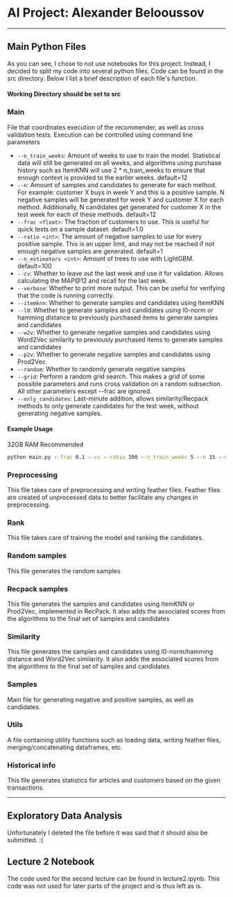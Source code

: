 # AI Project: Alexander Belooussov
___
## Main Python Files
As you can see, I chose to not use notebooks for this project. Instead, I decided to split my code into several python files. Code can be found in the src directory. Below I list a brief description of each file's function.

#### Working Directory should be set to src

### Main
File that coordinates execution of the recommender, as well as cross validation tests. Execution can be controlled using command line parameters

* `--n_train_weeks`: Amount of weeks to use to train the model. Statistical data will still be generated on all weeks, and algorithms using purchase history such as ItemKNN will use 2 * n_train_weeks to ensure that enough context is provided to the earlier weeks. default=12
* `--n`: Amount of samples and candidates to generate for each method. For example: customer X buys in week Y and this is a positive sample. N negative samples will be generated for week Y and customer X for each method. Additionally, N candidates get generated for customer X in the test week for each of these methods. default=12
* `--frac <float>`: The fraction of customers to use. This is useful for quick tests on a sample dataset. default=1.0
* `--ratio <int>`: The amount of negative samples to use for every positive sample. This is an upper limit, and may not be reached if not enough negative samples are generated. default=1
* `--n_estimators <int>`: Amount of trees to use with LightGBM. default=100
* `--cv`: Whether to leave out the last week and use it for validation. Allows calculating the MAP@12 and recall for the last week.
* `--verbose`: Whether to print more output. This can be useful for verifying that the code is running correctly.
* `--itemknn`: Whether to generate samples and candidates using ItemKNN
* `--l0`: Whether to generate samples and candidates using l0-norm or hamming distance to previously purchased items to generate samples and candidates
* `--w2v`: Whether to generate negative samples and candidates using Word2Vec similarity to previously purchased items to generate samples and candidates
* `--p2v`: Whether to generate negative samples and candidates using Prod2Vec
* `--random`: Whether to randomly generate negative samples
* `--grid`: Perform a random grid search. This makes a grid of some possible parameters and runs cross validation on a random subsection. All other parameters except --frac are ignored.
* `--only_candidates`: Last-minute addition, allows similarity/Recpack methods to only generate candidates for the test week, without generating negative samples.

#### Example Usage
32GB RAM Recommended
```cmd
python main.py --frac 0.1 --cv --ratio 300 --n_train_weeks 5 --n 15 --n_estimators 10 --random --l0 --verbose --only_candidates
```

### Preprocessing
This file takes care of preprocessing and writing feather files.
Feather files are created of unprocessed data to better facilitate any changes in preprocessing.

### Rank
This file takes care of training the model and ranking the candidates.

### Random samples
This file generates the random samples

### Recpack samples
This file generates the samples and candidates using ItemKNN or Prod2Vec, implemented in RecPack. It also adds the associated scores from the algorithms to the final set of samples and candidates

### Similarity
This file generates the samples and candidates using l0-norm/hamming distance and Word2Vec similarity. It also adds the associated scores from the algorithms to the final set of samples and candidates

### Samples

Main file for generating negative and positive samples, as well as candidates.

### Utils
A file containing utility functions such as loading data, writing feather files, merging/concatenating dataframes, etc.

### Historical info
This file generates statistics for articles and customers based on the given transactions.

___
## Exploratory Data Analysis
Unfortunately I deleted the file before it was said that it should also be submitted. :(

## Lecture 2 Notebook
The code used for the second lecture can be found in lecture2.ipynb. This code was not used for later parts of the project and is thus left as is.